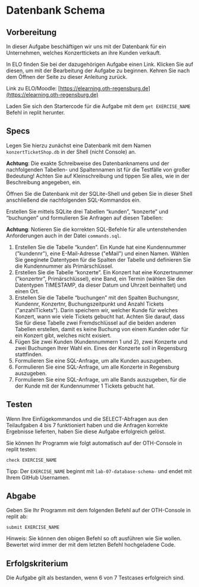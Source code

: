# Datenbank Schema

## Vorbereitung

In dieser Aufgabe beschäftigen wir uns mit der Datenbank für ein Unternehmen, welches Konzerttickets an ihre Kunden verkauft.

In ELO finden Sie bei der dazugehörigen Aufgabe einen Link. Klicken Sie auf diesen, um mit der Bearbeitung der Aufgabe zu beginnen. Kehren Sie nach dem Öffnen der Seite zu dieser Anleitung zurück.

Link zu ELO/Moodle: [https://elearning.oth-regensburg.de](https://elearning.oth-regensburg.de)

Laden Sie sich den Startercode für die Aufgabe mit dem ```get EXERCISE_NAME``` Befehl in replit herunter.

## Specs

Legen Sie hierzu zunächst eine Datenbank mit dem Namen ```konzertTicketShop.db``` in der Shell (nicht Console) an. 

**Achtung**: Die exakte Schreibweise des Datenbanknamens und der nachfolgenden Tabellen- und Spaltennamen ist für die Testfälle von großer Bedeutung! Achten Sie auf Kleinschreibung und tippen Sie alles, wie in der Beschreibung angegeben, ein.

Öffnen Sie die Datenbank mit der SQLite-Shell und geben Sie in dieser Shell anschließend die nachfolgenden SQL-Kommandos ein.

Erstellen Sie mittels SQLite drei Tabellen “kunden”, “konzerte” und “buchungen” und formulieren Sie Anfragen auf diesen Tabellen:

**Achtung**: Notieren Sie die korrekten SQL-Befehle für alle untenstehenden Anforderungen auch in der Datei ```commands.sql```.

1. Erstellen Sie die Tabelle “kunden”. Ein Kunde hat eine Kundennummer ("kundennr"), eine E-Mail-Adresse ("eMail") und einen Namen. Wählen Sie geeginete Datentypen für die Spalten der Tabelle und definieren Sie die Kundennummer als Primärschlüssel.
2. Erstellen Sie die Tabelle “konzerte”. Ein Konzert hat eine Konzertnummer ("konzertnr", Primärschlüssel), eine Band, ein Termin (wählen Sie den Datentypen TIMESTAMP, da dieser Datum und Uhrzeit beinhaltet) und einen Ort.
3. Erstellen Sie die Tabelle “buchungen” mit den Spalten Buchungsnr, Kundennr, Konzertnr, Buchungszeitpunkt und Anzahl Tickets ("anzahlTickets"). Darin speichern wir, welcher Kunde für welches Konzert, wann wie viele Tickets gebucht hat. Achten Sie darauf, dass Sie für diese Tabelle zwei Fremdschlüssel auf die beiden anderen Tabellen erstellen, damit es keine Buchung von einem Kunden oder für ein Konzert gibt, welches nicht exisiert.
4. Fügen Sie zwei Kunden (Kundennummern 1 und 2), zwei Konzerte und zwei Buchungen Ihrer Wahl ein. Eines der Konzerte soll in Regensburg stattfinden.
5. Formulieren Sie eine SQL-Anfrage, um alle Kunden auszugeben.
6. Formulieren Sie eine SQL-Anfrage, um alle Konzerte in Regensburg auszugeben.
7. Formulieren Sie eine SQL-Anfrage, um alle Bands auszugeben, für die der Kunde mit der Kundennummer 1 Tickets gebucht hat.


## Testen

Wenn Ihre Einfügekommandos und die SELECT-Abfragen aus den Teilaufgaben 4 bis 7 funktioniert haben und die Anfragen korrekte Ergebnisse lieferten, haben Sie diese Aufgabe erfolgreich gelöst. 

Sie können Ihr Programm wie folgt automatisch auf der OTH-Console in replit testen:

    check EXERCISE_NAME

Tipp: Der `EXERCISE_NAME` beginnt mit `lab-07-database-schema-` und endet mit Ihrem GitHub Usernamen.


## Abgabe

Geben Sie Ihr Programm mit dem folgenden Befehl auf der OTH-Console in replit ab:

    submit EXERCISE_NAME

Hinweis: Sie können den obigen Befehl so oft ausführen wie Sie wollen. Bewertet wird immer der mit dem letzten Befehl hochgeladene Code.


## Erfolgskriterium 

Die Aufgabe gilt als bestanden, wenn 6 von 7 Testcases erfolgreich sind.
